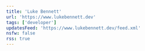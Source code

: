 ```yaml
---
title: 'Luke Bennett'
url: 'https://www.lukebennett.dev'
tags: ['developer']
updatesFeed: 'https://www.lukebennett.dev/feed.xml'
nsfw: false
rss: true
---
```

